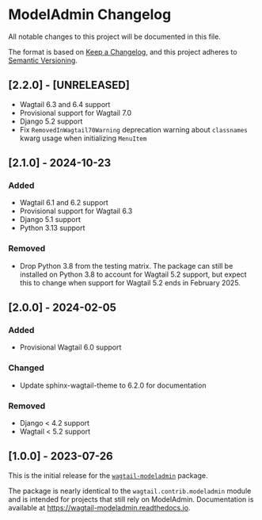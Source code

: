 # ModelAdmin Changelog

All notable changes to this project will be documented in this file.

The format is based on [Keep a Changelog](https://keepachangelog.com/en/1.0.0/),
and this project adheres to [Semantic Versioning](https://semver.org/spec/v2.0.0.html).

## [2.2.0] - [UNRELEASED]

- Wagtail 6.3 and 6.4 support
- Provisional support for Wagtail 7.0
- Django 5.2 support
- Fix `RemovedInWagtail70Warning` deprecation warning about `classnames` kwarg usage when initializing `MenuItem`

## [2.1.0] - 2024-10-23

### Added

- Wagtail 6.1 and 6.2 support
- Provisional support for Wagtail 6.3
- Django 5.1 support
- Python 3.13 support

### Removed

- Drop Python 3.8 from the testing matrix. The package can still be installed on Python 3.8 to account for Wagtail 5.2 support, but expect this to change when support for Wagtail 5.2 ends in February 2025.

## [2.0.0] - 2024-02-05

### Added

- Provisional Wagtail 6.0 support

### Changed

- Update sphinx-wagtail-theme to 6.2.0 for documentation

### Removed

- Django < 4.2 support
- Wagtail < 5.2 support

## [1.0.0] - 2023-07-26

This is the initial release for the [`wagtail-modeladmin`](https://pypi.org/project/wagtail-modeladmin) package.

The package is nearly identical to the `wagtail.contrib.modeladmin` module and is intended for projects that still rely on ModelAdmin. Documentation is available at https://wagtail-modeladmin.readthedocs.io.

<!-- TEMPLATE - keep below to copy for new releases -->
<!--


## [x.y.z] - YYYY-MM-DD

### Added

- ...

### Changed

- ...

### Removed

- ...

-->
